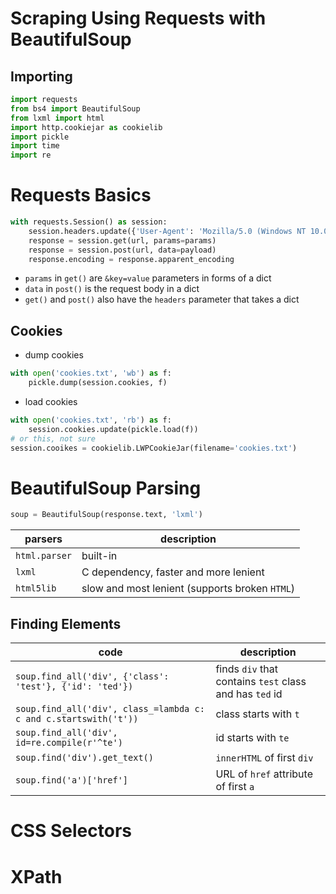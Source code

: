 # Scraping Using Requests with BeautifulSoup
## Importing
```python
import requests
from bs4 import BeautifulSoup
from lxml import html
import http.cookiejar as cookielib
import pickle
import time
import re
```

# Requests Basics
```python
with requests.Session() as session:
    session.headers.update({'User-Agent': 'Mozilla/5.0 (Windows NT 10.0; Win64; x64) AppleWebKit/537.36 (KHTML, like Gecko) Chrome/70.0.3538.77 Safari/537.36'})
    response = session.get(url, params=params)
    response = session.post(url, data=payload)
    response.encoding = response.apparent_encoding
```
- `params` in `get()` are `&key=value` parameters in forms of a dict
- `data` in `post()` is the request body in a dict
- `get()` and `post()` also have the `headers` parameter that takes a dict

## Cookies
- dump cookies
```python
with open('cookies.txt', 'wb') as f:
    pickle.dump(session.cookies, f)
```
- load cookies
```python
with open('cookies.txt', 'rb') as f:
    session.cookies.update(pickle.load(f))
# or this, not sure
session.cooikes = cookielib.LWPCookieJar(filename='cookies.txt')
```

# BeautifulSoup Parsing
```python
soup = BeautifulSoup(response.text, 'lxml')
```
| parsers       | description                                    |
|---------------|------------------------------------------------|
| `html.parser` | built-in                                       |
| `lxml`        | C dependency, faster and more lenient          |
| `html5lib`    | slow and most lenient (supports broken `HTML`) |

## Finding Elements
| code                                                             | description                                             |
|------------------------------------------------------------------|---------------------------------------------------------|
| `soup.find_all('div', {'class': 'test'}, {'id': 'ted'})`         | finds `div` that contains `test` class and has `ted` id |
| `soup.find_all('div', class_=lambda c: c and c.startswith('t'))` | class starts with `t`                                   |
| `soup.find_all('div', id=re.compile(r'^te')`                     | id starts with `te`                                     |
| `soup.find('div').get_text()`                                    | `innerHTML` of first `div`                              |
| `soup.find('a')['href']`                                         | URL of `href` attribute of first `a`                    |

# CSS Selectors
# XPath
